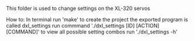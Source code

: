 This folder is used to change settings on the XL-320 servos

How to: 
In terminal run 'make' to create the project
the exported program is called dxl_settings
run commmand './dxl_settings [ID] [ACTION] [COMMAND]'
to view all possible setting combos run './dxl_settings -h'